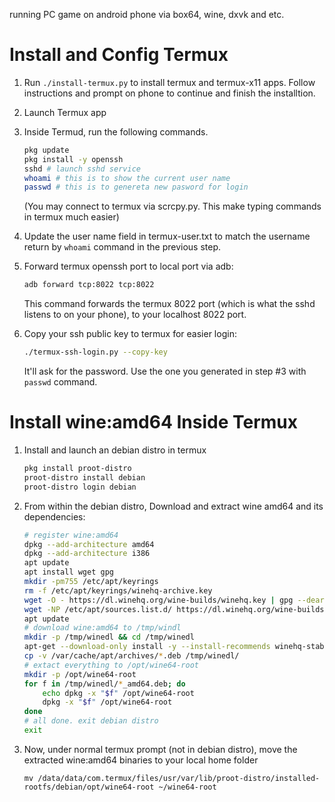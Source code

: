 running PC game on android phone via box64, wine, dxvk and etc.

# Install and Config Termux

1. Run `./install-termux.py` to install termux and termux-x11 apps. Follow instructions and prompt on phone to continue and finish the installtion.

2. Launch Termux app

3. Inside Termud, run the following commands.

    ```bash
    pkg update
    pkg install -y openssh
    sshd # launch sshd service
    whoami # this is to show the current user name
    passwd # this is to genereta new pasword for login
    ```

    (You may connect to termux via scrcpy.py. This make typing commands in termux much easier)

4. Update the user name field in termux-user.txt to match the username return by `whoami` command in the previous step.

5. Forward termux openssh port to local port via adb:

    ```bash
    adb forward tcp:8022 tcp:8022
    ```

    This command forwards the termux 8022 port (which is what the sshd listens to on your phone), to your localhost 8022 port.

6. Copy your ssh public key to termux for easier login:

    ```bash
    ./termux-ssh-login.py --copy-key
    ```

    It'll ask for the password. Use the one you generated in step #3 with `passwd` command.


# Install wine:amd64 Inside Termux

1. Install and launch an debian distro in termux

    ```bash
    pkg install proot-distro
    proot-distro install debian
    proot-distro login debian
    ```

2. From within the debian distro, Download and extract wine amd64 and its dependencies:

    ```bash
    # register wine:amd64
    dpkg --add-architecture amd64
    dpkg --add-architecture i386
    apt update
    apt install wget gpg
    mkdir -pm755 /etc/apt/keyrings
    rm -f /etc/apt/keyrings/winehq-archive.key
    wget -O - https://dl.winehq.org/wine-builds/winehq.key | gpg --dearmor -o /etc/apt/keyrings/winehq-archive.key -
    wget -NP /etc/apt/sources.list.d/ https://dl.winehq.org/wine-builds/debian/dists/trixie/winehq-trixie.sources
    apt update
    # download wine:amd64 to /tmp/windl
    mkdir -p /tmp/winedl && cd /tmp/winedl
    apt-get --download-only install -y --install-recommends winehq-stable:amd64
    cp -v /var/cache/apt/archives/*.deb /tmp/winedl/
    # extact everything to /opt/wine64-root
    mkdir -p /opt/wine64-root
    for f in /tmp/winedl/*_amd64.deb; do
        echo dpkg -x "$f" /opt/wine64-root
        dpkg -x "$f" /opt/wine64-root
    done
    # all done. exit debian distro
    exit
    ```

3. Now, under normal termux prompt (not in debian distro), move the extracted wine:amd64 binaries to your local home folder

    ```
    mv /data/data/com.termux/files/usr/var/lib/proot-distro/installed-rootfs/debian/opt/wine64-root ~/wine64-root